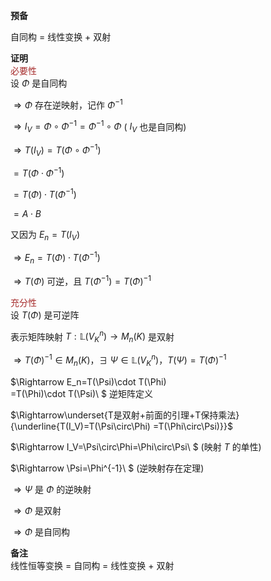 **预备**    
    
自同构 $=$ 线性变换 $+$ 双射    
    
**证明**    
<font color=brown>必要性</font>    
设 $\Phi$ 是自同构    
    
 $\Rightarrow\Phi$ 存在逆映射，记作 $\Phi^{-1}$     
    
 $\Rightarrow I_V=\Phi\circ\Phi^{-1}    
=\Phi^{-1}\circ\Phi$  ( $I_V$ 也是自同构)    
    
 $\Rightarrow T(I_V)=T(\Phi\circ\Phi^{-1})$     
    
 $=T(\Phi\cdot\Phi^{-1})$     
    
 $=T(\Phi)\cdot T(\Phi^{-1})$     
    
 $=A\cdot B$     
    
又因为 $E_n=T(I_V)$     
    
 $\Rightarrow E_n=T(\Phi)\cdot T(\Phi^{-1})$     
    
 $\Rightarrow T(\Phi)$ 可逆，且 $T(\Phi^{-1})    
=T(\Phi)^{-1}$     
    
<font color=brown>充分性</font>    
设 $T(\Phi)$ 是可逆阵    
    
表示矩阵映射 $T:\mathbb L(V^n_K)\rightarrow M_n(K)$ 是双射    
    
 $\Rightarrow T(\Phi)^{-1}\in M_n(K)，\exists\ \Psi\in \mathbb L(V_K^n)，T(\Psi)=T(\Phi)^{-1}$     
    
 $\Rightarrow E_n=T(\Psi)\cdot T(\Phi)    
=T(\Phi)\cdot T(\Psi)\ $ 逆矩阵定义    
    
 $\Rightarrow\underset{T是双射+前面的引理+T保持乘法}{\underline{T(I_V)=T(\Psi\circ\Phi)    
=T(\Phi\circ\Psi)}}$     
    
 $\Rightarrow I_V=\Psi\circ\Phi=\Phi\circ\Psi\ $ (映射 $T$ 的单性)    
    
 $\Rightarrow \Psi=\Phi^{-1}\ $ (逆映射存在定理)    
    
 $\Rightarrow \Psi$  是 $\Phi$ 的逆映射    
    
 $\Rightarrow\Phi$ 是双射    
    
 $\Rightarrow\Phi$  是自同构    
    
**备注**    
线性恒等变换 $=$ 自同构 $=$ 线性变换 $+$ 双射    
